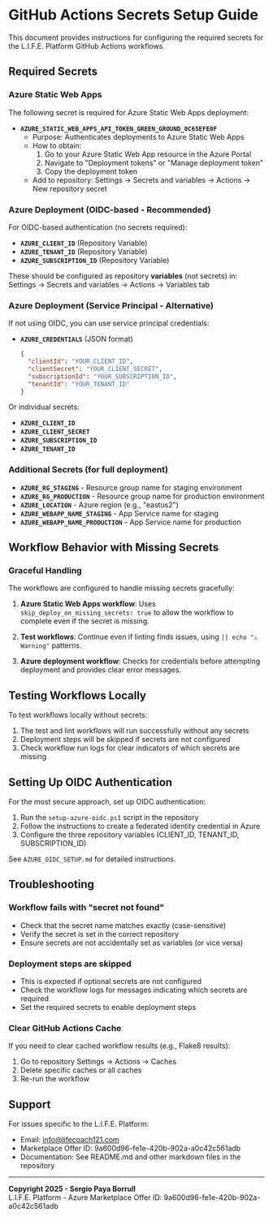 # GitHub Actions Secrets Setup Guide

This document provides instructions for configuring the required secrets for the L.I.F.E. Platform GitHub Actions workflows.

## Required Secrets

### Azure Static Web Apps

The following secret is required for Azure Static Web Apps deployment:

- **`AZURE_STATIC_WEB_APPS_API_TOKEN_GREEN_GROUND_0C65EFE0F`**
  - Purpose: Authenticates deployments to Azure Static Web Apps
  - How to obtain: 
    1. Go to your Azure Static Web App resource in the Azure Portal
    2. Navigate to "Deployment tokens" or "Manage deployment token"
    3. Copy the deployment token
  - Add to repository: Settings → Secrets and variables → Actions → New repository secret

### Azure Deployment (OIDC-based - Recommended)

For OIDC-based authentication (no secrets required):

- **`AZURE_CLIENT_ID`** (Repository Variable)
- **`AZURE_TENANT_ID`** (Repository Variable)
- **`AZURE_SUBSCRIPTION_ID`** (Repository Variable)

These should be configured as repository **variables** (not secrets) in:
Settings → Secrets and variables → Actions → Variables tab

### Azure Deployment (Service Principal - Alternative)

If not using OIDC, you can use service principal credentials:

- **`AZURE_CREDENTIALS`** (JSON format)
  ```json
  {
    "clientId": "YOUR_CLIENT_ID",
    "clientSecret": "YOUR_CLIENT_SECRET",
    "subscriptionId": "YOUR_SUBSCRIPTION_ID",
    "tenantId": "YOUR_TENANT_ID"
  }
  ```

Or individual secrets:
- **`AZURE_CLIENT_ID`**
- **`AZURE_CLIENT_SECRET`**
- **`AZURE_SUBSCRIPTION_ID`**
- **`AZURE_TENANT_ID`**

### Additional Secrets (for full deployment)

- **`AZURE_RG_STAGING`** - Resource group name for staging environment
- **`AZURE_RG_PRODUCTION`** - Resource group name for production environment
- **`AZURE_LOCATION`** - Azure region (e.g., "eastus2")
- **`AZURE_WEBAPP_NAME_STAGING`** - App Service name for staging
- **`AZURE_WEBAPP_NAME_PRODUCTION`** - App Service name for production

## Workflow Behavior with Missing Secrets

### Graceful Handling

The workflows are configured to handle missing secrets gracefully:

1. **Azure Static Web Apps workflow**: Uses `skip_deploy_on_missing_secrets: true` to allow the workflow to complete even if the secret is missing.

2. **Test workflows**: Continue even if linting finds issues, using `|| echo "⚠️ Warning"` patterns.

3. **Azure deployment workflow**: Checks for credentials before attempting deployment and provides clear error messages.

## Testing Workflows Locally

To test workflows locally without secrets:

1. The test and lint workflows will run successfully without any secrets
2. Deployment steps will be skipped if secrets are not configured
3. Check workflow run logs for clear indicators of which secrets are missing

## Setting Up OIDC Authentication

For the most secure approach, set up OIDC authentication:

1. Run the `setup-azure-oidc.ps1` script in the repository
2. Follow the instructions to create a federated identity credential in Azure
3. Configure the three repository variables (CLIENT_ID, TENANT_ID, SUBSCRIPTION_ID)

See `AZURE_OIDC_SETUP.md` for detailed instructions.

## Troubleshooting

### Workflow fails with "secret not found"

- Check that the secret name matches exactly (case-sensitive)
- Verify the secret is set in the correct repository
- Ensure secrets are not accidentally set as variables (or vice versa)

### Deployment steps are skipped

- This is expected if optional secrets are not configured
- Check the workflow logs for messages indicating which secrets are required
- Set the required secrets to enable deployment steps

### Clear GitHub Actions Cache

If you need to clear cached workflow results (e.g., Flake8 results):

1. Go to repository Settings → Actions → Caches
2. Delete specific caches or all caches
3. Re-run the workflow

## Support

For issues specific to the L.I.F.E. Platform:
- Email: info@lifecoach121.com
- Marketplace Offer ID: 9a600d96-fe1e-420b-902a-a0c42c561adb
- Documentation: See README.md and other markdown files in the repository

---

**Copyright 2025 - Sergio Paya Borrull**  
L.I.F.E. Platform - Azure Marketplace Offer ID: 9a600d96-fe1e-420b-902a-a0c42c561adb
